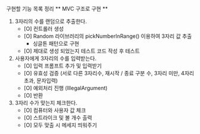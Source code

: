 구현할 기능 목록 정리
** MVC 구조로 구현 **

1. 3자리의 수를 랜덤으로 추출한다.
    - [O] 컨트롤러 생성
    - [O] Random 라이브러리의 pickNumberInRange() 이용하여 3자리 값 추출
        - 싱글톤 패턴으로 구현
    - [O] 제대로 생성 되었는지 테스트 코드 작성 후 테스트
2. 사용자에게 3자리의 수를 입력받는다.
    - [O] 입력 프롬프트 추가 및 입력받기
    - [O] 유효성 검증 (서로 다른 3자리수, 재시작 / 종료 구분 수, 3자리 미만, 4자리 초과, 문자입력)
    - [O] 예외처리 진행 (IllegalArgument)
    - [O] 반환
3. 3자리 수가 맞는지 체크한다.
    - [O] 컴퓨터와 사용자 값 체크
    - [O] 스트라이크 및 볼 개수 출력
    - [O] 모두 맞출 시 메세지 띄워주기 
